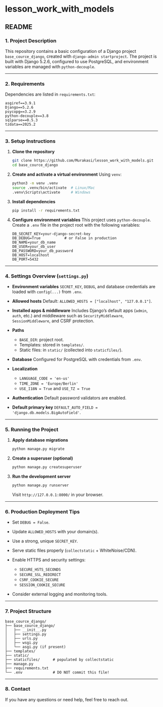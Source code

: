 # lesson_work_with_models
## README

### 1. Project Description

This repository contains a basic configuration of a Django project `base_cource_django`, created with `django-admin startproject`.
The project is built with Django 5.2.6, configured to use PostgreSQL, and environment variables are managed with `python-decouple`.

---

### 2. Requirements

Dependencies are listed in `requirements.txt`:

```
asgiref==3.9.1
Django==5.2.6
psycopg==3.2.9
python-decouple==3.8
sqlparse==0.5.3
tzdata==2025.2
```

---

### 3. Setup Instructions

1. **Clone the repository**

   ```bash
   git clone https://github.com/Murakasi/lesson_work_with_models.git
   cd base_cource_django
   ```

2. **Create and activate a virtual environment**
   Using `venv`:

   ```bash
   python3 -m venv .venv
   source .venv/bin/activate  # Linux/Mac
   .venv\Scripts\activate     # Windows
   ```

3. **Install dependencies**

   ```bash
   pip install -r requirements.txt
   ```

4. **Configure environment variables**
   This project uses `python-decouple`.
   Create a `.env` file in the project root with the following variables:

   ```env
   DB_SECRET_KEY=your-django-secret-key
   DB_DEBUG=True           # or False in production
   DB_NAME=your_db_name
   DB_USER=your_db_user
   DB_PASSWORD=your_db_password
   DB_HOST=localhost
   DB_PORT=5432
   ```

---

### 4. Settings Overview (`settings.py`)

* **Environment variables**
  `SECRET_KEY`, `DEBUG`, and database credentials are loaded with `config(...)` from `.env`.

* **Allowed hosts**
  Default: `ALLOWED_HOSTS = ["localhost", "127.0.0.1"]`.

* **Installed apps & middleware**
  Includes Django’s default apps (`admin`, `auth`, etc.) and middleware such as `SecurityMiddleware`, `SessionMiddleware`, and CSRF protection.

* **Paths**

  * `BASE_DIR`: project root.
  * Templates: stored in `templates/`.
  * Static files: in `static/` (collected into `staticfiles/`).

* **Database**
  Configured for PostgreSQL with credentials from `.env`.

* **Localization**

  * `LANGUAGE_CODE = 'en-us'`
  * `TIME_ZONE = 'Europe/Berlin'`
  * `USE_I18N = True` and `USE_TZ = True`

* **Authentication**
  Default password validators are enabled.

* **Default primary key**
  `DEFAULT_AUTO_FIELD = 'django.db.models.BigAutoField'`.

---

### 5. Running the Project

1. **Apply database migrations**

   ```bash
   python manage.py migrate
   ```

2. **Create a superuser (optional)**

   ```bash
   python manage.py createsuperuser
   ```

3. **Run the development server**

   ```bash
   python manage.py runserver
   ```

   Visit `http://127.0.0.1:8000/` in your browser.

---

### 6. Production Deployment Tips

* Set `DEBUG = False`.
* Update `ALLOWED_HOSTS` with your domain(s).
* Use a strong, unique `SECRET_KEY`.
* Serve static files properly (`collectstatic` + WhiteNoise/CDN).
* Enable HTTPS and security settings:

  * `SECURE_HSTS_SECONDS`
  * `SECURE_SSL_REDIRECT`
  * `CSRF_COOKIE_SECURE`
  * `SESSION_COOKIE_SECURE`
* Consider external logging and monitoring tools.

---

### 7. Project Structure

```
base_cource_django/
├── base_cource_django/
│   ├── __init__.py
│   ├── settings.py
│   ├── urls.py
│   ├── wsgi.py
│   └── asgi.py (if present)
├── templates/
├── static/
├── staticfiles/      # populated by collectstatic
├── manage.py
├── requirements.txt
└── .env              # DO NOT commit this file!
```

---

### 8. Contact

If you have any questions or need help, feel free to reach out.

